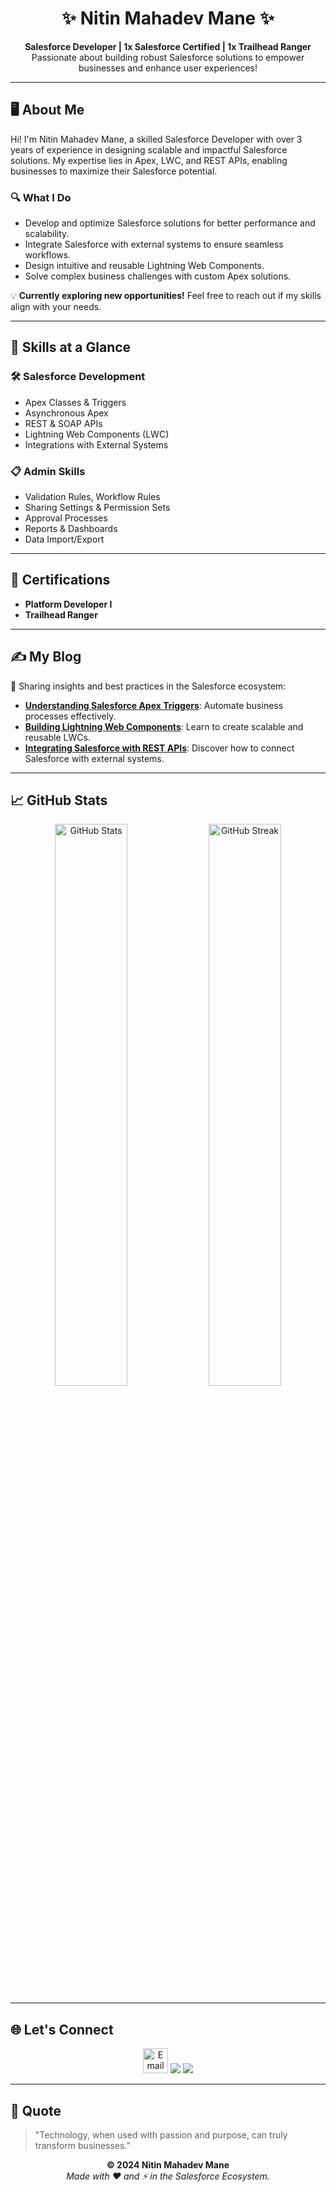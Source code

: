 <h1 align="center">✨ Nitin Mahadev Mane ✨</h1>
<p align="center">
  <strong>Salesforce Developer | 1x Salesforce Certified | 1x Trailhead Ranger</strong><br>
  Passionate about building robust Salesforce solutions to empower businesses and enhance user experiences!
</p>

---

## 🖥️ **About Me**

Hi! I'm Nitin Mahadev Mane, a skilled Salesforce Developer with over 3 years of experience in designing scalable and impactful Salesforce solutions. My expertise lies in Apex, LWC, and REST APIs, enabling businesses to maximize their Salesforce potential.

### 🔍 **What I Do**
- Develop and optimize Salesforce solutions for better performance and scalability.
- Integrate Salesforce with external systems to ensure seamless workflows.
- Design intuitive and reusable Lightning Web Components.
- Solve complex business challenges with custom Apex solutions.

💡 **Currently exploring new opportunities!** Feel free to reach out if my skills align with your needs.

---

## 🚀 **Skills at a Glance**

### 🛠️ Salesforce Development
- Apex Classes & Triggers
- Asynchronous Apex
- REST & SOAP APIs
- Lightning Web Components (LWC)
- Integrations with External Systems

### 📋 Admin Skills
- Validation Rules, Workflow Rules
- Sharing Settings & Permission Sets
- Approval Processes
- Reports & Dashboards
- Data Import/Export

---

## 🏅 **Certifications**

- **Platform Developer I**  
- **Trailhead Ranger**

---

## ✍️ **My Blog**

🌟 Sharing insights and best practices in the Salesforce ecosystem:

- **[Understanding Salesforce Apex Triggers](#)**: Automate business processes effectively.
- **[Building Lightning Web Components](#)**: Learn to create scalable and reusable LWCs.
- **[Integrating Salesforce with REST APIs](#)**: Discover how to connect Salesforce with external systems.

---

## 📈 **GitHub Stats**

<div align="center">
  <img src="https://github-readme-stats.vercel.app/api?username=NitinMahadev&show_icons=true&theme=radical" alt="GitHub Stats" width="48%">
  <img src="https://github-readme-streak-stats.herokuapp.com?user=NitinMahadev&theme=radical&hide_border=true" alt="GitHub Streak" width="48%">
</div>

---

## 🌐 **Let's Connect**

<p align="center">
  <a href="mailto:Nitinmanecomp@gmail.com"><img src="https://mail.google.com/mail/u/0/#inbox](https://cdn-icons-png.flaticon.com/512/732/732200.png" alt="Email Icon" width="40"></a>
  <a href="https://www.linkedin.com/in/nitinmahadevmane/"><img src="https://img.shields.io/badge/LinkedIn-0A66C2?style=for-the-badge&logo=linkedin&logoColor=white"></a>
  <a href="https://trailhead.salesforce.com/en/me/nitinmahadevmane"><img src="https://img.shields.io/badge/Trailhead-00A1E0?style=for-the-badge&logo=salesforce&logoColor=white"></a>
</p>

---

## 💬 **Quote**

> "Technology, when used with passion and purpose, can truly transform businesses."

<p align="center">
  <strong>© 2024 Nitin Mahadev Mane</strong><br>
  <em>Made with ❤️ and ⚡ in the Salesforce Ecosystem.</em>
</p>
